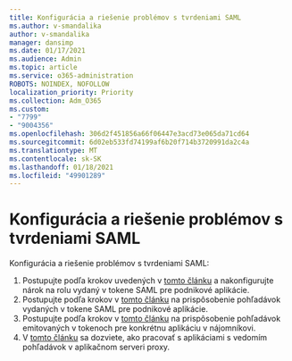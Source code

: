 ```yaml
---
title: Konfigurácia a riešenie problémov s tvrdeniami SAML
ms.author: v-smandalika
author: v-smandalika
manager: dansimp
ms.date: 01/17/2021
ms.audience: Admin
ms.topic: article
ms.service: o365-administration
ROBOTS: NOINDEX, NOFOLLOW
localization_priority: Priority
ms.collection: Adm_O365
ms.custom:
- "7799"
- "9004356"
ms.openlocfilehash: 306d2f451856a66f06447e3acd73e065da71cd64
ms.sourcegitcommit: 6d02eb533fd74199af6b20f714b3720991da2c4a
ms.translationtype: MT
ms.contentlocale: sk-SK
ms.lasthandoff: 01/18/2021
ms.locfileid: "49901289"
---
```

# <a name="configure-and-troubleshoot-saml-claims"></a>Konfigurácia a riešenie problémov s tvrdeniami SAML

Konfigurácia a riešenie problémov s tvrdeniami SAML:

1. Postupujte podľa krokov uvedených v [tomto článku](https://docs.microsoft.com/azure/active-directory/develop/active-directory-enterprise-app-role-management) a nakonfigurujte nárok na rolu vydaný v tokene SAML pre podnikové aplikácie.
2. Postupujte podľa krokov v [tomto článku](https://docs.microsoft.com/azure/active-directory/develop/active-directory-saml-claims-customization) na prispôsobenie pohľadávok vydaných v tokene SAML pre podnikové aplikácie.
3. Postupujte podľa krokov v [tomto článku](https://docs.microsoft.com/azure/active-directory/develop/active-directory-claims-mapping) na prispôsobenie pohľadávok emitovaných v tokenoch pre konkrétnu aplikáciu v nájomníkovi.
4. V [tomto článku](https://docs.microsoft.com/azure/active-directory/manage-apps/application-proxy-configure-for-claims-aware-applications) sa dozviete, ako pracovať s aplikáciami s vedomím pohľadávok v aplikačnom serveri proxy.